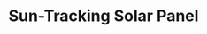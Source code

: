 ---
layout: detailpage
title: Sun-Tracking Solar Panel
description: A small-scale project I developed for my high school AP Environmental Science class.
---